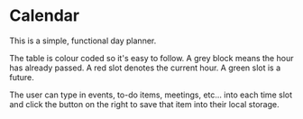 # Calendar
This is a simple, functional day planner. 

The table is colour coded so it's easy to follow. A grey block means the hour has already passed. A red slot denotes the current hour. A green slot is a future.

The user can type in events, to-do items, meetings, etc... into each time slot and click the button on the right to save that item into their local storage. 


